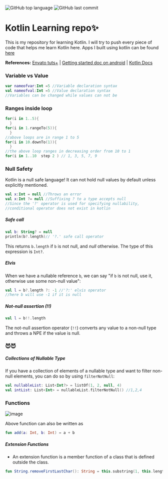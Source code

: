 ![GitHub top language](https://img.shields.io/github/languages/top/ashwinkey04/kotlin.svg?color=blue)
![GitHub last commit](https://img.shields.io/github/last-commit/ashwinkey04/kotlin.svg?color=green)

# Kotlin Learning repo:sparkles:
This is my repository for learning Kotlin. I will try to push every piece of code that helps me learn Kotlin here. Apps I built using kotlin can be found [here](https://github.com/ashwinkey04/MyAndroidSchool)

**References:** [Envato tuts+](https://code.tutsplus.com/series/kotlin-from-scratch--cms-1209) | [Getting started doc on android](https://developer.android.com/kotlin/learn) | [Kotlin Docs](https://kotlinlang.org/docs/reference/)

### Variable vs Value
```kotlin
var nameofvar:Int =5 //Variable declaration syntax
val nameofval:Int =5 //Value declaration syntax
//Variables can be changed while values can not be
```
### Ranges inside loop
```kotlin
for(i in 1..5){
  }
for(i in 1.rangeTo(5)){
  }
//above loops are in range 1 to 5
for(i in 10.downTo(1)){
  }
//the above loop ranges in decreasing order from 10 to 1
for(i in 1..10  step 2 ) // 1, 3, 5, 7, 9
```
### **Null Safety**
Kotlin is a null safe language! It can not hold null values by default unless explicitly mentioned.
```kotlin 
val x:Int = null //Throws an error
val x:Int ?= null //Suffixing ? to a type accepts null
//Since the '?' operator is used for specifying nullability,
//conditional operator does not exist in kotlin
```
##### Safe call
```kotlin
val b: String? = null
println(b?.length)// '?.' safe call operator
```
This returns `b.length` if `b` is not null, and _null_ otherwise. The type of this expression is `Int?`.
##### Elvis

When we have a nullable reference `b`, we can say "if `b` is not null, use it, otherwise use some non-null value":
```kotlin
val l = b?.length ?: -1 //'?:' elvis operator
//here b will use -1 if it is null
```
##### Not-null assertion (!!)
```kotlin
val l = b!!.length
```
The not-null assertion operator (`!!`) converts any value to a non-null type and throws a NPE if the value is null.
### :smiling_imp::smiling_imp: 

##### Collections of Nullable Type
If you have a collection of elements of a nullable type and want to filter non-null elements, you can do so by using  `filterNotNull`:
```kotlin
val nullableList: List<Int?> = listOf(1, 2, null, 4)
val intList: List<Int> = nullableList.filterNotNull() //1,2,4
```
### **Functions**
![image](https://user-images.githubusercontent.com/20596763/79878215-cfdb0c00-840a-11ea-86e4-fd3f094f1383.png)
 
 Above function can also be written as
```kotlin
fun add(a: Int, b: Int) = a + b
```
##### Extension Functions

* An extension function is a member function of a class that is defined outside the class. 
```kotlin
fun String.removeFirstLastChar(): String = this.substring(1, this.length - 1)
```
